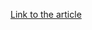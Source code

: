 [Link to the article](https://www.nist.gov/blogs/cybersecurity-insights/journey-immersive-frontier-preliminary-nist-research-cybersecurity-and)
